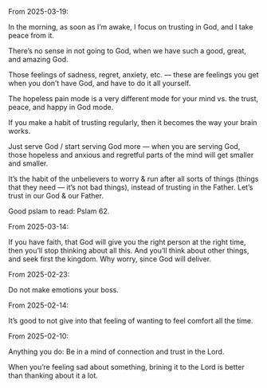 
From 2025-03-19:

In the morning, as soon as I’m awake, I focus on trusting in God, and I take peace from it.

There’s no sense in not going to God, when we have such a good, great, and amazing God.

Those feelings of sadness, regret, anxiety, etc. — these are feelings you get when you don’t have God, and have to do it all yourself.

The hopeless pain mode is a very different mode for your mind vs. the trust, peace, and happy in God mode.

If you make a habit of trusting regularly, then it becomes the way your brain works.

Just serve God / start serving God more — when you are serving God, those hopeless and anxious and regretful parts of the mind will get smaller and smaller.

It’s the habit of the unbelievers to worry & run after all sorts of things (things that they need — it’s not bad things), instead of trusting in the Father. Let’s trust in our God & our Father.

Good pslam to read: Pslam 62.



From 2025-03-14:

If you have faith, that God will give you the right person at the right time, then you’ll stop thinking about all this. And you’ll think about other things, and seek first the kingdom. Why worry, since God will deliver.



From 2025-02-23:

Do not make emotions your boss.



From 2025-02-14:

It’s good to not give into that feeling of wanting to feel comfort all the time.



From 2025-02-10:

Anything you do: Be in a mind of connection and trust in the Lord.

When you’re feeling sad about something, brining it to the Lord is better than thanking about it a lot.


